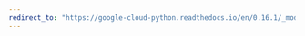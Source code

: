 ```yaml
---
redirect_to: "https://google-cloud-python.readthedocs.io/en/0.16.1/_modules/gcloud/bigquery/_helpers.html"
---
```

